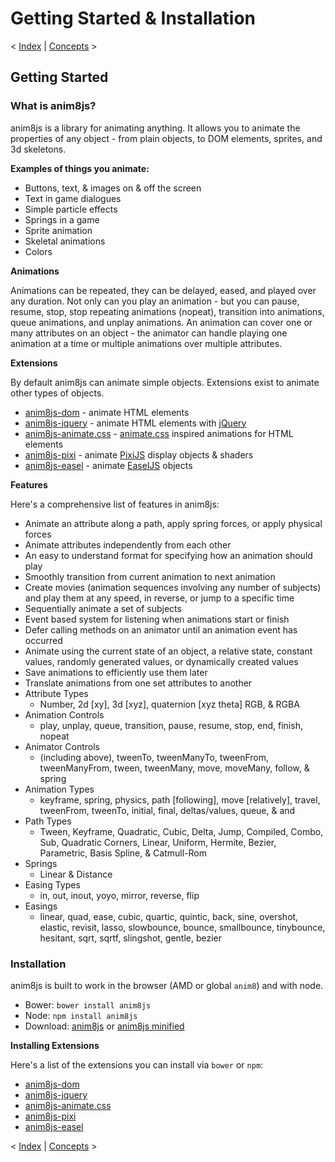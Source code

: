 # Getting Started & Installation

< [Index](README.md) | [Concepts](Concepts.md) >

## Getting Started

### What is anim8js?

anim8js is a library for animating anything. It allows you to animate the properties of any object - from plain objects, to DOM elements, sprites, and 3d skeletons.

**Examples of things you animate:**

- Buttons, text, & images on & off the screen
- Text in game dialogues
- Simple particle effects
- Springs in a game
- Sprite animation
- Skeletal animations
- Colors

**Animations**

Animations can be repeated, they can be delayed, eased, and played over any duration. Not only can you play an animation - but you can pause, resume, stop, stop repeating animations (nopeat), transition into animations, queue animations, and unplay animations. An animation can cover one or many attributes on an object - the animator can handle playing one animation at a time or multiple animations over multiple attributes.

**Extensions**

By default anim8js can animate simple objects. Extensions exist to animate other types of objects.

- [anim8js-dom](http://github.com/ClickerMonkey/anim8js-dom) - animate HTML elements
- [anim8js-jquery](http://github.com/ClickerMonkey/anim8js-jquery) - animate HTML elements with [jQuery](http://jquery.com/)
- [anim8js-animate.css](http://github.com/ClickerMonkey/anim8js-animate.css) - [animate.css](https://daneden.github.io/animate.css/) inspired animations for HTML elements
- [anim8js-pixi](http://github.com/ClickerMonkey/anim8js-pixi) - animate [PixiJS](http://www.pixijs.com) display objects & shaders
- [anim8js-easel](http://github.com/ClickerMonkey/anim8js-easel) - animate [EaselJS](http://www.createjs.com/easeljs) objects

**Features**

Here's a comprehensive list of features in anim8js:

- Animate an attribute along a path, apply spring forces, or apply physical forces
- Animate attributes independently from each other
- An easy to understand format for specifying how an animation should play
- Smoothly transition from current animation to next animation
- Create movies (animation sequences involving any number of subjects) and play them at any speed, in reverse, or jump to a specific time
- Sequentially animate a set of subjects
- Event based system for listening when animations start or finish
- Defer calling methods on an animator until an animation event has occurred
- Animate using the current state of an object, a relative state, constant values, randomly generated values, or dynamically created values
- Save animations to efficiently use them later
- Translate animations from one set attributes to another
- Attribute Types
  - Number, 2d [xy], 3d [xyz], quaternion [xyz theta] RGB, & RGBA
- Animation Controls
  - play, unplay, queue, transition, pause, resume, stop, end, finish, nopeat
- Animator Controls
  - (including above), tweenTo, tweenManyTo, tweenFrom, tweenManyFrom, tween, tweenMany, move, moveMany, follow, & spring
- Animation Types
  - keyframe, spring, physics, path [following], move [relatively], travel, tweenFrom, tweenTo, initial, final, deltas/values, queue, & and
- Path Types
  - Tween, Keyframe, Quadratic, Cubic, Delta, Jump, Compiled, Combo, Sub, Quadratic Corners, Linear, Uniform, Hermite, Bezier, Parametric, Basis Spline, & Catmull-Rom
- Springs
  - Linear & Distance
- Easing Types
  - in, out, inout, yoyo, mirror, reverse, flip
- Easings
  - linear, quad, ease, cubic, quartic, quintic, back, sine, overshot, elastic, revisit, lasso, slowbounce, bounce, smallbounce, tinybounce, hesitant, sqrt, sqrtf, slingshot, gentle, bezier

### Installation

anim8js is built to work in the browser (AMD or global `anim8`) and with node.

- Bower: `bower install anim8js`
- Node: `npm install anim8js`
- Download: [anim8js](https://raw.githubusercontent.com/ClickerMonkey/anim8js/master/build/anim8js.js) or [anim8js minified](https://raw.githubusercontent.com/ClickerMonkey/anim8js/master/build/anim8js.min.js)

**Installing Extensions**

Here's a list of the extensions you can install via `bower` or `npm`:

- [anim8js-dom](http://github.com/ClickerMonkey/anim8js-dom)
- [anim8js-jquery](http://github.com/ClickerMonkey/anim8js-jquery)
- [anim8js-animate.css](http://github.com/ClickerMonkey/anim8js-animate.css)
- [anim8js-pixi](http://github.com/ClickerMonkey/anim8js-pixi)
- [anim8js-easel](http://github.com/ClickerMonkey/anim8js-easel)

< [Index](README.md) | [Concepts](Concepts.md) >
